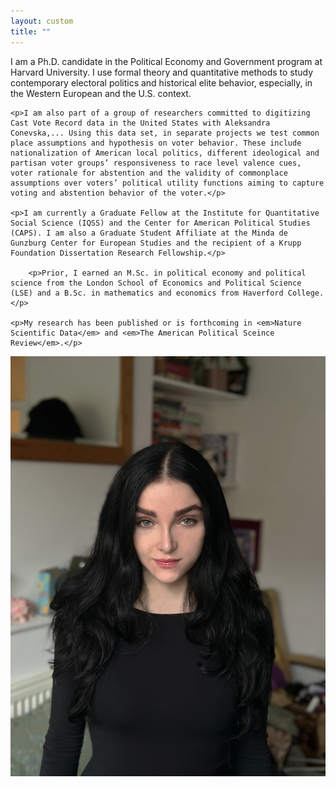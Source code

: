 ```yaml
---
layout: custom
title: ""
---
```


<div class="bio-container">
  <div class="bio-text">
    <p>I am a Ph.D. candidate in the Political Economy and Government program at Harvard University. I use formal theory and quantitative methods to study contemporary electoral politics and historical elite behavior, especially, in the Western European and the U.S. context.</p>

    <p>I am also part of a group of researchers committed to digitizing Cast Vote Record data in the United States with Aleksandra Conevska,... Using this data set, in separate projects we test common place assumptions and hypothesis on voter behavior. These include nationalization of American local politics, different ideological and partisan voter groups’ responsiveness to race level valence cues, voter rationale for abstention and the validity of commonplace assumptions over voters’ political utility functions aiming to capture voting and abstention behavior of the voter.</p>

    <p>I am currently a Graduate Fellow at the Institute for Quantitative Social Science (IQSS) and the Center for American Political Studies (CAPS). I am also a Graduate Student Affiliate at the Minda de Gunzburg Center for European Studies and the recipient of a Krupp Foundation Dissertation Research Fellowship.</p>

        <p>Prior, I earned an M.Sc. in political economy and political science from the London School of Economics and Political Science (LSE) and a B.Sc. in mathematics and economics from Haverford College.</p>

    <p>My research has been published or is forthcoming in <em>Nature Scientific Data</em> and <em>The American Political Sceince Review</em>.</p>
    
</div>

 <div class="bio-photo">
    <img src="/assets/images/headshot2025.jpg" alt="Aleksandra Conevska" />

  
</div>
  
</div>

